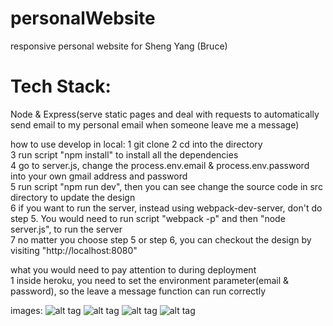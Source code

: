 # personalWebsite
responsive personal website for Sheng Yang (Bruce)

# Tech Stack:
Node & Express(serve static pages and deal with requests to automatically send email to my personal email when someone leave me a message)  

how to use develop in local:
1  git clone
2  cd into the directory  
3  run script "npm install" to install all the dependencies  
4  go to server.js, change the process.env.email & process.env.password into your own gmail address and password  
5  run script "npm run dev", then you can see change the source code in src directory to update the design  
6  if you want to run the server, instead using webpack-dev-server, don't do step 5. You would need to run script "webpack -p" and then "node server.js", to run the server  
7  no matter you choose step 5 or step 6, you can checkout the design by visiting "http://localhost:8080"  

what you would need to pay attention to during deployment  
1  inside heroku, you need to set the environment parameter(email & password), so the leave a message function can run correctly  

images: 
![alt tag](http://www.bruceisyoung.com/src/assets/images/screenshot1.jpg)
![alt tag](http://www.bruceisyoung.com/src/assets/images/screenshot2.jpg)
![alt tag](http://www.bruceisyoung.com/src/assets/images/screenshot3.jpg)
![alt tag](http://www.bruceisyoung.com/src/assets/images/screenshot4.jpg)